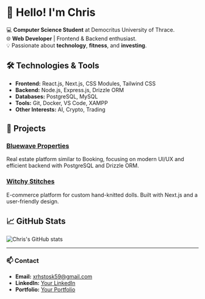 # 👋 Hello! I'm Chris

💻 **Computer Science Student** at Democritus University of Thrace.  
🌐 **Web Developer** | Frontend & Backend enthusiast.  
💡 Passionate about **technology**, **fitness**, and **investing**.

## 🛠️ Technologies & Tools
- **Frontend:** React.js, Next.js, CSS Modules, Tailwind CSS
- **Backend:** Node.js, Express.js, Drizzle ORM
- **Databases:** PostgreSQL, MySQL
- **Tools:** Git, Docker, VS Code, XAMPP
- **Other Interests:** AI, Crypto, Trading

## 🚀 Projects
### [Bluewave Properties](https://github.com/your-repo-link)
Real estate platform similar to Booking, focusing on modern UI/UX and efficient backend with PostgreSQL and Drizzle ORM.

### [Witchy Stitches](https://github.com/your-repo-link)
E-commerce platform for custom hand-knitted dolls. Built with Next.js and a user-friendly design.

## 📈 GitHub Stats
![Chris's GitHub stats](https://github-readme-stats.vercel.app/api?username=chris-dev&show_icons=true&theme=radical)

---

### 📫 Contact
- **Email:** xrhstosk59@gmail.com
- **LinkedIn:** [Your LinkedIn](https://linkedin.com/in/your-profile)
- **Portfolio:** [Your Portfolio](https://your-portfolio-link.com)
